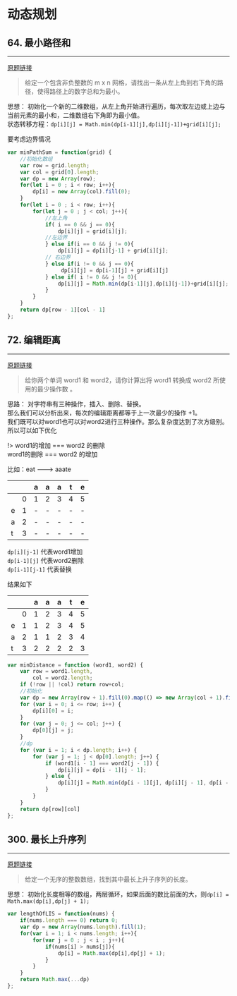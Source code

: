 # 动态规划

## 64. 最小路径和
--- 
[原题链接](https://leetcode-cn.com/problems/minimum-path-sum/)

> 给定一个包含非负整数的 m x n 网格，请找出一条从左上角到右下角的路径，使得路径上的数字总和为最小。

思想： 初始化一个新的二维数组，从左上角开始进行遍历，每次取左边或上边与当前元素的最小和，二维数组右下角即为最小值。  
状态转移方程：` dp[i][j] = Math.min(dp[i-1][j],dp[i][j-1])+grid[i][j];  `

要考虑边界情况
```javascript
var minPathSum = function(grid) {
    //初始化数组
    var row = grid.length;
    var col = grid[0].length;
    var dp = new Array(row);
    for(let i = 0 ; i < row; i++){
        dp[i] = new Array(col).fill(0);
    }
    for(let i = 0 ; i < row; i++){
        for(let j = 0 ; j < col; j++){
            //左上角
            if( i == 0 && j == 0){
                dp[i][j] = grid[i][j];
            //左边界
            } else if(i == 0 && j != 0){
                dp[i][j] = dp[i][j-1] + grid[i][j];
            // 右边界
            } else if(i != 0 && j == 0){
                 dp[i][j] = dp[i-1][j] + grid[i][j]
            } else if( i != 0 && j != 0){
                dp[i][j] = Math.min(dp[i-1][j],dp[i][j-1])+grid[i][j];
            }
        }
    }
    return dp[row - 1][col - 1]
};
```

## 72. 编辑距离
---
[原题链接](https://leetcode-cn.com/problems/edit-distance/)

> 给你两个单词 word1 和 word2，请你计算出将 word1 转换成 word2 所使用的最少操作数 。

思路： 对字符串有三种操作，插入、删除、替换。  
那么我们可以分析出来，每次的编辑距离都等于上一次最少的操作 +1。  
我们既可以对word1也可以对word2进行三种操作。那么复杂度达到了次方级别。      
所以可以如下优化  

!> word1的增加 === word2 的删除  
  word1的删除 === word2 的增加   


比如：eat --->  aaate  

| | |a|a|a|t|e|
|-|-|-|-|-|-|-|
| |0|1|2|3|4|5|
|e|1|-|-|-|-|-|
|a|2|-|-|-|-|-|
|t|3|-|-|-|-|-|

`dp[i][j-1]`   代表word1增加  
`dp[i-1][j]`   代表word2删除  
`dp[i-1][j-1]` 代表替换  

结果如下

| | |a|a|a|t|e|
|-|-|-|-|-|-|-|
| |0|1|2|3|4|5|
|e|1|1|2|3|4|5|
|a|2|1|1|2|3|4|
|t|3|2|2|2|2|3|  
  

```js
var minDistance = function (word1, word2) {
    var row = word1.length,
        col = word2.length;
    if (!row || !col) return row+col;
    //初始化
    var dp = new Array(row + 1).fill(0).map(() => new Array(col + 1).fill(0));
    for (var i = 0; i <= row; i++) {
        dp[i][0] = i;
    }
    for (var j = 0; j <= col; j++) {
        dp[0][j] = j;
    }
    //dp
    for (var i = 1; i < dp.length; i++) {
        for (var j = 1; j < dp[0].length; j++) {
            if (word1[i - 1] === word2[j - 1]) {
                dp[i][j] = dp[i - 1][j - 1];
            } else {
                dp[i][j] = Math.min(dp[i - 1][j], dp[i][j - 1], dp[i - 1][j - 1]) + 1;
            }
        }
    }
    return dp[row][col]
};
```

## 300. 最长上升序列
--- 
[原题链接](https://leetcode-cn.com/problems/longest-increasing-subsequence/)

> 给定一个无序的整数数组，找到其中最长上升子序列的长度。  

思想： 初始化长度相等的数组，两层循环，如果后面的数比前面的大，则`dp[i] = Math.max(dp[i],dp[j] + 1);`

```javascript
var lengthOfLIS = function(nums) {
    if(nums.length === 0) return 0;
    var dp = new Array(nums.length).fill(1);
    for(var i = 1; i < nums.length; i++){
        for(var j = 0 ; j < i ; j++){
            if(nums[i] > nums[j]){
                dp[i] = Math.max(dp[i],dp[j] + 1);
            }
        }
    }
    return Math.max(...dp)
};
```
